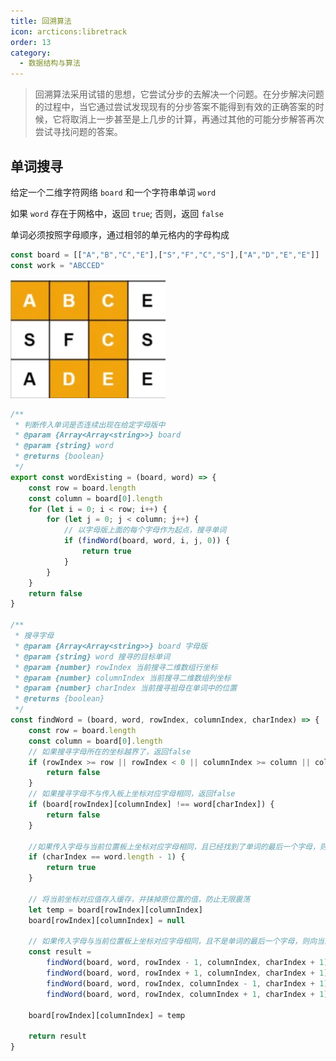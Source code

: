 ```yaml
---
title: 回溯算法
icon: arcticons:libretrack
order: 13
category:
  - 数据结构与算法
---
```


> 回溯算法采用试错的思想，它尝试分步的去解决一个问题。在分步解决问题的过程中，当它通过尝试发现现有的分步答案不能得到有效的正确答案的时候，它将取消上一步甚至是上几步的计算，再通过其他的可能分步解答再次尝试寻找问题的答案。

## 单词搜寻

给定一个二维字符网络 `board` 和一个字符串单词 `word`

如果 `word` 存在于网格中，返回 `true`; 否则，返回 `false`

单词必须按照字母顺序，通过相邻的单元格内的字母构成

````javascript
const board = [["A","B","C","E"],["S","F","C","S"],["A","D","E","E"]]
const work = "ABCCED"
````

![](../../../.vuepress/public/assets/images/more-than-code/data-structure/image-20240121222028827.png)

````javascript
/**
 * 判断传入单词是否连续出现在给定字母版中
 * @param {Array<Array<string>>} board 
 * @param {string} word 
 * @returns {boolean}
 */
export const wordExisting = (board, word) => {
    const row = board.length
    const column = board[0].length
    for (let i = 0; i < row; i++) {
        for (let j = 0; j < column; j++) {
            // 以字母版上面的每个字母作为起点，搜寻单词
            if (findWord(board, word, i, j, 0)) {
                return true
            }
        }
    }
    return false
}

/**
 * 搜寻字母
 * @param {Array<Array<string>>} board 字母版
 * @param {string} word 搜寻的目标单词
 * @param {number} rowIndex 当前搜寻二维数组行坐标
 * @param {number} columnIndex 当前搜寻二维数组列坐标
 * @param {number} charIndex 当前搜寻祖母在单词中的位置
 * @returns {boolean}
 */
const findWord = (board, word, rowIndex, columnIndex, charIndex) => {
    const row = board.length
    const column = board[0].length
    // 如果搜寻字母所在的坐标越界了，返回false
    if (rowIndex >= row || rowIndex < 0 || columnIndex >= column || columnIndex < 0) {
        return false
    }
    // 如果搜寻字母不与传入板上坐标对应字母相同，返回false
    if (board[rowIndex][columnIndex] !== word[charIndex]) {
        return false
    }

    //如果传入字母与当前位置板上坐标对应字母相同，且已经找到了单词的最后一个字母，则判定为找到对应单词了，返回 true
    if (charIndex == word.length - 1) {
        return true
    }

    // 将当前坐标对应值存入缓存，并抹掉原位置的值，防止无限震荡
    let temp = board[rowIndex][columnIndex]
    board[rowIndex][columnIndex] = null

    // 如果传入字母与当前位置板上坐标对应字母相同，且不是单词的最后一个字母，则向当前位置的上下左右继续搜寻
    const result =
        findWord(board, word, rowIndex - 1, columnIndex, charIndex + 1) ||
        findWord(board, word, rowIndex + 1, columnIndex, charIndex + 1) ||
        findWord(board, word, rowIndex, columnIndex - 1, charIndex + 1) ||
        findWord(board, word, rowIndex, columnIndex + 1, charIndex + 1)

    board[rowIndex][columnIndex] = temp

    return result
}
````